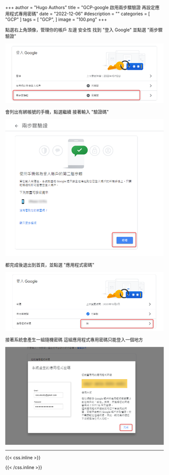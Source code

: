 +++
author = "Hugo Authors"
title = "GCP-google 啟用兩步驟驗證 再設定應用程式專用密碼"
date = "2022-12-06"
#description = ""
categories = [
    "GCP"
]
tags = [
    "GCP",
]
image = "100.png"
+++

點選右上角頭像，管理你的帳戶
左邊 安全性 找到 "登入 Google" 並點選 "兩步驟驗證"

![](102.png)

會列出有綁帳號的手機，點選繼續
接著輸入 "驗證碼"

![](103.png)

都完成後退出到首頁，並點選 "應用程式密碼"

![](104.png)

接著系統會產生一組隨機密碼
這組應用程式專用密碼只能登入一個地方

![](105.png)

   

***

{{< css.inline >}}
<style>
.emojify {
	font-family: Apple Color Emoji, Segoe UI Emoji, NotoColorEmoji, Segoe UI Symbol, Android Emoji, EmojiSymbols;
	font-size: 2rem;
	vertical-align: middle;
}
@media screen and (max-width:650px) {
  .nowrap {
    display: block;
    margin: 25px 0;
  }
}
</style>
{{< /css.inline >}}
